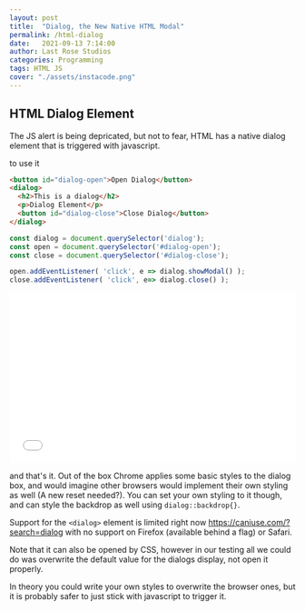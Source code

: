 ```yaml
---
layout: post
title:  "Dialog, the New Native HTML Modal"
permalink: /html-dialog
date:   2021-09-13 7:14:00
author: Last Rose Studios
categories: Programming
tags: HTML JS
cover: "./assets/instacode.png"
---
```


## HTML Dialog Element

The JS alert is being depricated, but not to fear, HTML has a native dialog element that is triggered with javascript. 

to use it 
```html
<button id="dialog-open">Open Dialog</button>
<dialog>
  <h2>This is a dialog</h2>
  <p>Dialog Element</p>
  <button id="dialog-close">Close Dialog</button>
</dialog>
```
```js
const dialog = document.querySelector('dialog');
const open = document.querySelector('#dialog-open');
const close = document.querySelector('#dialog-close');

open.addEventListener( 'click', e => dialog.showModal() );
close.addEventListener( 'click', e=> dialog.close() );
```
<iframe width="100%" height="300" src="//jsfiddle.net/lastrose/chxf1rao/embedded/result/" allowfullscreen="allowfullscreen" frameborder="0"></iframe>

and that's it. Out of the box Chrome applies some basic styles to the dialog box, and would imagine other browsers would implement their own styling as well (A new reset needed?). You can set your own styling to it though, and can style the backdrop as well using `dialog::backdrop{}`. 

Support for the `<dialog>` element is limited right now https://caniuse.com/?search=dialog with no support on Firefox (available behind a flag) or Safari.

Note that it can also be opened by CSS, however in our testing all we could do was overwrite the default value for the dialogs display, not open it properly. 

In theory you could write your own styles to overwrite the browser ones, but it is probably safer to just stick with javascript to trigger it.